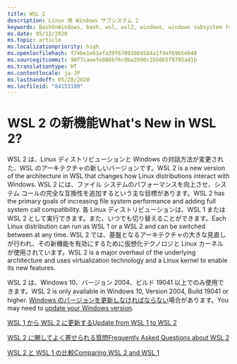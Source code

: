 ```yaml
---
title: WSL 2
description: Linux 用 Windows サブシステム 2
keywords: BashOnWindows, bash, wsl, wsl2, windows, windows subsystem for linux, windowssubsystem, ubuntu, debian, suse, windows 10, インストール
ms.date: 05/12/2020
ms.topic: article
ms.localizationpriority: high
ms.openlocfilehash: f74be1e61efa39f67093004584a1fdef69b5eb48
ms.sourcegitcommit: 90f7caeefe886bf6c0ba2b90c1b56b5f9795ad1b
ms.translationtype: HT
ms.contentlocale: ja-JP
ms.lasthandoff: 05/28/2020
ms.locfileid: "84153100"
---
```

# <a name="whats-new-in-wsl-2"></a><span data-ttu-id="0590d-104">WSL 2 の新機能</span><span class="sxs-lookup"><span data-stu-id="0590d-104">What's New in WSL 2?</span></span>

<span data-ttu-id="0590d-105">WSL 2 は、Linux ディストリビューションと Windows の対話方法が変更された、WSL のアーキテクチャの新しいバージョンです。</span><span class="sxs-lookup"><span data-stu-id="0590d-105">WSL 2 is a new version of the architecture in WSL that changes how Linux distributions interact with Windows.</span></span> <span data-ttu-id="0590d-106">WSL 2 には、ファイル システムのパフォーマンスを向上させ、システム コールの完全な互換性を追加するという主な目標があります。</span><span class="sxs-lookup"><span data-stu-id="0590d-106">WSL 2 has the primary goals of increasing file system performance and adding full system call compatibility.</span></span> <span data-ttu-id="0590d-107">各 Linux ディストリビューションは、WSL 1 または WSL 2 として実行できます。また、いつでも切り替えることができます。</span><span class="sxs-lookup"><span data-stu-id="0590d-107">Each Linux distribution can run as WSL 1 or a WSL 2 and can be switched between at any time.</span></span> <span data-ttu-id="0590d-108">WSL 2 では、基盤となるアーキテクチャの大きな見直しが行われ、その新機能を有効にするために仮想化テクノロジと Linux カーネルが使用されています。</span><span class="sxs-lookup"><span data-stu-id="0590d-108">WSL 2 is a major overhaul of the underlying architecture and uses virtualization technology and a Linux kernel to enable its new features.</span></span>

<span data-ttu-id="0590d-109">WSL 2 は、Windows 10、バージョン 2004、ビルド 19041 以上でのみ使用できます。</span><span class="sxs-lookup"><span data-stu-id="0590d-109">WSL 2 is only available in Windows 10, Version 2004, Build 19041 or higher.</span></span> <span data-ttu-id="0590d-110">[Windows のバージョンを更新しなければならない](ms-settings:windowsupdate)場合があります。</span><span class="sxs-lookup"><span data-stu-id="0590d-110">You may need to [update your Windows version](ms-settings:windowsupdate).</span></span>

[<span data-ttu-id="0590d-111">WSL 1 から WSL 2 に更新する</span><span class="sxs-lookup"><span data-stu-id="0590d-111">Update from WSL 1 to WSL 2</span></span>](./install-win10.md#update-to-wsl-2)

[<span data-ttu-id="0590d-112">WSL 2 に関してよく寄せられる質問</span><span class="sxs-lookup"><span data-stu-id="0590d-112">Frequently Asked Questions about WSL 2</span></span>](./wsl2-faq.md)

[<span data-ttu-id="0590d-113">WSL 2 と WSL 1 の比較</span><span class="sxs-lookup"><span data-stu-id="0590d-113">Comparing WSL 2 and WSL 1</span></span>](./compare-versions.md)
